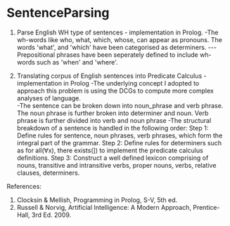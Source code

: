 # SentenceParsing
1. Parse English WH type of sentences - implementation in Prolog.
-The wh-words like who, what, which, whose, can appear as pronouns. The words 'what', and 'which' have been categorised as determiners. ---Prepositional phrases have been seperately defined to include wh-words such as 'when' and 'where'. 


2. Translating corpus of English sentences into Predicate Calculus - implementation in Prolog
-The underlying concept I adopted to approach this problem is using the DCGs to compute more complex analyses of language.  
-The sentence can be broken down into noun_phrase and verb phrase. The noun phrase is further broken into determiner and noun. Verb phrase is further divided into verb and noun phrase
-The structural breakdown of a sentence is handled in the following order:
Step 1: Define rules for sentence, noun phrases, verb phrases, which form the integral part of the
grammar.
Step 2: Define rules for determiners such as for all(∀x), there exists(]) to implement the predicate
calculus definitions.
Step 3: Construct a well defined lexicon comprising of nouns, transitive and intransitive verbs, proper
nouns, verbs, relative clauses, determiners. 


References:
1. Clocksin & Mellish, Programming in Prolog, S-V, 5th ed.
2. Russell & Norvig, Artificial Intelligence: A Modern Approach, Prentice-Hall, 3rd Ed. 2009.
